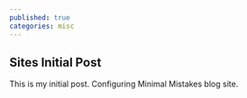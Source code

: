 ```yaml
---
published: true
categories: misc
---
```

## Sites Initial Post

This is my initial post.  Configuring Minimal Mistakes blog site.
